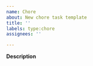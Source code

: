 ```yaml
---
name: Chore
about: New chore task template
title: ''
labels: type:chore
assignees: ''

---
```


**Description**
<!--- описание задачи, также любая доп. информация --->

